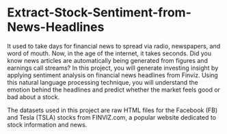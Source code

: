 # Extract-Stock-Sentiment-from-News-Headlines

It used to take days for financial news to spread via radio, newspapers, and word of mouth. Now, in the age of the internet, it takes seconds. Did you know news articles are automatically being generated from figures and earnings call streams? In this project, you will generate investing insight by applying sentiment analysis on financial news headlines from Finviz. Using this natural language processing technique, you will understand the emotion behind the headlines and predict whether the market feels good or bad about a stock.

The datasets used in this project are raw HTML files for the Facebook (FB) and Tesla (TSLA) stocks from FINVIZ.com, a popular website dedicated to stock information and news.
